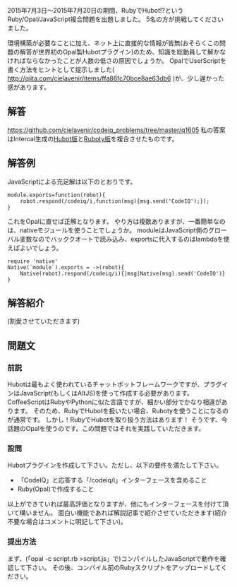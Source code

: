 2015年7月3日～2015年7月20日の期間、RubyでHubot!?というRuby/Opal/JavaScript複合問題を出題しました。
5名の方が挑戦してくださいました。

環境構築が必要なことに加え、ネット上に直接的な情報が皆無(おそらくこの問題の解答が世界初のOpal製Hubotプラグイン)のため、知識を総動員して解かなければならなかったことが人数の低さの原因でしょうか。
OpalでUserScriptを書く方法をヒントとして提示しました( <http://qiita.com/cielavenir/items/ffa86fc70bce8ae63db6> )が、少し遅かった感があります。

## 解答
<https://github.com/cielavenir/codeiq_problems/tree/master/q1605>
私の答案はIntercal生成の[Hubot版](https://github.com/cielavenir/codeiq_solutions/blob/master/tbpgr/tyama_codeiq1113.coffee)と[Ruboty版](https://rubygems.org/gems/ruboty-intercal_generator/)を複合させたものです。

## 解答例

JavaScriptによる充足解は以下のとおりです。

~~~
module.exports=function(robot){
	robot.respond(/codeiq/i,function(msg){msg.send('CodeIQ');});
}
~~~

これをOpalに直せば正解となります。
やり方は複数ありますが、一番簡単なのは、nativeモジュールを使うことでしょうか。
moduleはJavaScript側のグローバル変数なのでバッククオートで読み込み、exportsに代入するのはlambdaを使えばよいでしょう。

~~~
require 'native'
Native(`module`).exports = ->(robot){
	Native(robot).respond(/codeiq/i){|msg|Native(msg).send('CodeIQ')}
}
~~~

## 解答紹介

(割愛させていただきます)

## 問題文

### 前説
Hubotは最もよく使われているチャットボットフレームワークですが、プラグインはJavaScript(もしくはAltJS)を使って作成する必要があります。
CoffeeScriptはRubyやPythonに似た言語ですが、細かい部分でかなり相違があります。
そのため、RubyでHubotを扱いたい場合、Rubotyを使うことになるのが通常です。
しかし！RubyでHubotを取り扱う方法はあります！
そうです、今話題のOpalを使うのです。この問題ではそれを実践していただきます。

### 設問
Hubotプラグインを作成して下さい。ただし、以下の要件を満たして下さい。

- 「CodeIQ」と応答する「/codeiq/i」インターフェースを含めること
- Ruby(Opal)で作成すること

以上ができていれば最高評価となりますが、他にもインターフェースを付けて頂いて構いません。
面白い機能であれば解説記事で紹介させていただきます(紹介不要な場合はコメントに明記して下さい)。

### 提出方法
まず、(「opal -c script.rb >script.js」で)コンパイルしたJavaScriptで動作を確認して下さい。
その後、コンパイル前のRubyスクリプトをアップロードしてください。
